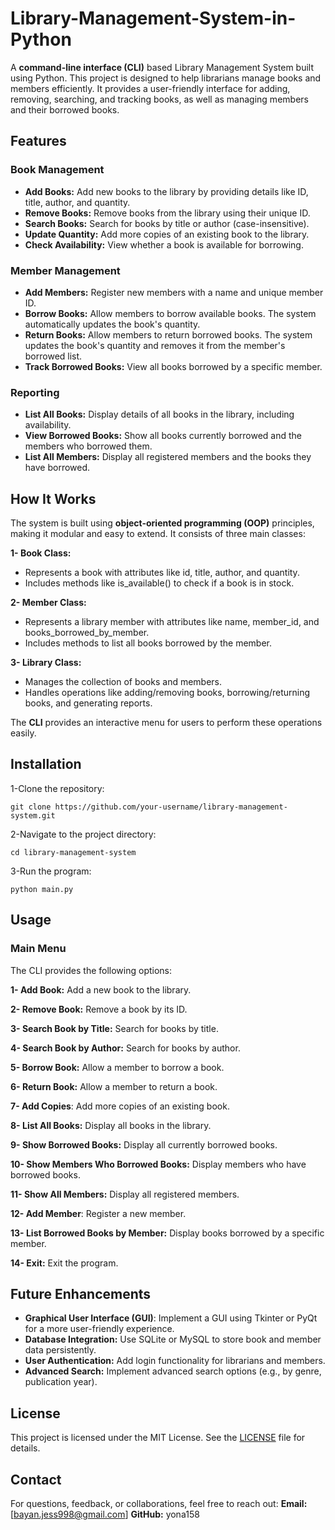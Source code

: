 # Library-Management-System-in-Python
A **command-line interface (CLI)** based Library Management System built using Python. This project is designed to help librarians manage books and members efficiently. It provides a user-friendly interface for adding, removing, searching, and tracking books, as well as managing members and their borrowed books.

## Features  
### Book Management
- **Add Books:** Add new books to the library by providing details like ID, title, author, and quantity.
- **Remove Books:** Remove books from the library using their unique ID.
- **Search Books:** Search for books by title or author (case-insensitive).
- **Update Quantity:** Add more copies of an existing book to the library.
- **Check Availability:** View whether a book is available for borrowing.

### Member Management
- **Add Members:** Register new members with a name and unique member ID.
- **Borrow Books:** Allow members to borrow available books. The system automatically updates the book's quantity.
- **Return Books:** Allow members to return borrowed books. The system updates the book's quantity and removes it from the member's borrowed list.
- **Track Borrowed Books:** View all books borrowed by a specific member.

### Reporting
- **List All Books:** Display details of all books in the library, including availability.
- **View Borrowed Books:** Show all books currently borrowed and the members who borrowed them.
- **List All Members:** Display all registered members and the books they have borrowed.

## How It Works
The system is built using **object-oriented programming (OOP)** principles, making it modular and easy to extend. It consists of three main classes:

**1- Book Class:**
- Represents a book with attributes like id, title, author, and quantity.
- Includes methods like is_available() to check if a book is in stock.

**2- Member Class:**
- Represents a library member with attributes like name, member_id, and books_borrowed_by_member.
- Includes methods to list all books borrowed by the member.

**3- Library Class:**
- Manages the collection of books and members.
- Handles operations like adding/removing books, borrowing/returning books, and generating reports.

The **CLI** provides an interactive menu for users to perform these operations easily.

## Installation
1-Clone the repository:
```
git clone https://github.com/your-username/library-management-system.git
```

2-Navigate to the project directory:
```
cd library-management-system
```

3-Run the program:
```
python main.py
```

## Usage
### Main Menu
The CLI provides the following options:

**1- Add Book:** Add a new book to the library.

**2- Remove Book:** Remove a book by its ID.

**3- Search Book by Title:** Search for books by title.

**4- Search Book by Author:** Search for books by author.

**5- Borrow Book:** Allow a member to borrow a book.

**6- Return Book:** Allow a member to return a book.

**7- Add Copies**: Add more copies of an existing book.

**8- List All Books:** Display all books in the library.

**9- Show Borrowed Books:** Display all currently borrowed books.

**10- Show Members Who Borrowed Books:** Display members who have borrowed books.

**11- Show All Members:** Display all registered members.

**12- Add Member**: Register a new member.

**13- List Borrowed Books by Member:** Display books borrowed by a specific member.

**14- Exit:** Exit the program.

## Future Enhancements
- **Graphical User Interface (GUI)**: Implement a GUI using Tkinter or PyQt for a more user-friendly experience.
- **Database Integration:** Use SQLite or MySQL to store book and member data persistently.
- **User Authentication:** Add login functionality for librarians and members.
- **Advanced Search:** Implement advanced search options (e.g., by genre, publication year).

## License
This project is licensed under the MIT License. See the [LICENSE](LICENSE) file for details.

## Contact
For questions, feedback, or collaborations, feel free to reach out:
**Email:** [bayan.jess998@gmail.com]
**GitHub:** yona158

